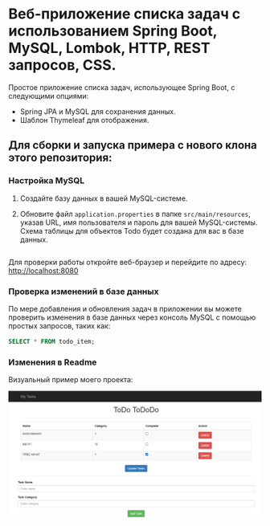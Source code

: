 # Веб-приложение списка задач с использованием Spring Boot, MySQL, Lombok, HTTP, REST запросов, CSS.

Простое приложение списка задач, использующее Spring Boot, с следующими опциями:

- Spring JPA и MySQL для сохранения данных.
- Шаблон Thymeleaf для отображения.

## Для сборки и запуска примера с нового клона этого репозитория:

### Настройка MySQL

1. Создайте базу данных в вашей MySQL-системе.
2. Обновите файл `application.properties` в папке `src/main/resources`, указав URL, имя пользователя и пароль для вашей MySQL-системы. Схема таблицы для объектов Todo будет создана для вас в базе данных.


   ```
Для проверки работы откройте веб-браузер и перейдите по адресу: [http://localhost:8080](http://localhost:8080)

### Проверка изменений в базе данных

По мере добавления и обновления задач в приложении вы можете проверить изменения в базе данных через консоль MySQL с помощью простых запросов, таких как:

```sql
SELECT * FROM todo_item;
```

### Изменения в Readme

Визуальный пример моего проекта:

![Пример проекта](src/main/resources/Image.png)
